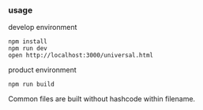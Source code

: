 ### usage

develop environment
```
npm install
npm run dev
open http://localhost:3000/universal.html
```

product environment

```
npm run build
```

Common files are built without hashcode within filename.